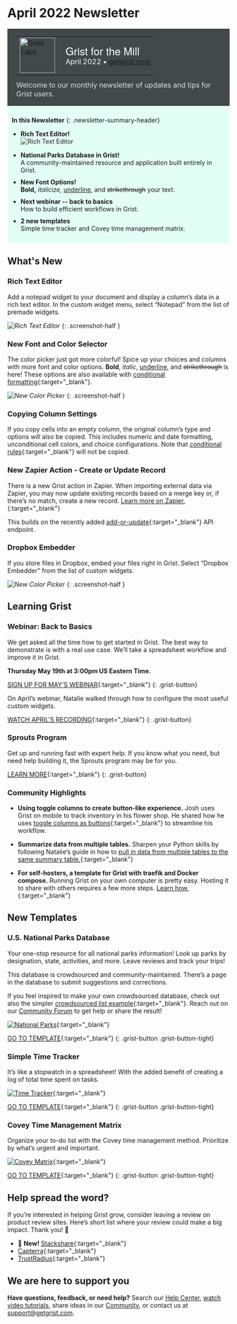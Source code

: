 # April 2022 Newsletter

<style>
  /* restore some poorly overridden defaults */
  .newsletter-header .table {
    background-color: initial;
    border: initial;
  }
  .newsletter-header .table > tbody > tr > td {
    padding: initial;
    border: initial;
    vertical-align: initial;
  }
  .newsletter-header img.header-img {
    padding: initial;
    max-width: initial;
    display: initial;
    padding: initial;
    line-height: initial;
    background-color: initial;
    border: initial;
    border-radius: initial;
    margin: initial;
  }

  /* copy newsletter styles, with a prefix for sufficient specificity */
  .newsletter-header .header {
    border: none;
    padding: 0;
    margin: 0;
  }
  .newsletter-header table > tbody > tr > td.header-image {
    width: 80px;
    padding-right: 16px;
  }
  .newsletter-header table > tbody > tr > td.header-text {
    background-color: #42494B;
    padding: 16px 20px;
  }
  .newsletter-header table.header-top {
    border: none;
    padding: 0;
    margin: 0;
    width: 100%;
  }
  .header-title {
    font-family: Helvetica Neue, Helvetica, Arial, sans-serif;
    font-size: 24px;
    line-height: 28px;
    color: #FFFFFF;
  }
  .header-month {
    color: #FFFFFF;
  }
  .header-welcome {
    margin-top: 12px;
    color: #FFFFFF;
  }
  .newsletter-summary {
    background-color: #e3fff5;
    margin: 0;
    padding: 10px;
  }
  .newsletter-summary-header {
    text-align: center;
    padding-bottom: 10px;
    border-bottom: 1px solid lightgrey;
  }
  .newsletter-summary ul {
    padding-left: 20px;
  }
  .newsletter-summary li {
    margin-bottom: 10px;
  }
  .newsletter-summary li p {
    margin: 0px
  }
</style>
<div class="newsletter-header">
<table class="header" cellpadding="0" cellspacing="0" border="0"><tr>
  <td class="header-text">
    <table class="header-top"><tr>
      <td class="header-image">
        <a href="https://www.getgrist.com">
          <img class="header-img" src="/images/newsletters/grist-labs.png" width="80" height="80" alt="Grist Labs" border="0">
        </a>
      </td>
      <td class="header-top-text">
        <div class="header-title">Grist for the Mill</div>
        <div class="header-month">April 2022
          &#8226; <a href="https://www.getgrist.com/">getgrist.com</a></div>
      </td>
    </tr></table>
    <div class="header-welcome" style="color: #e0e0e0;">
      Welcome to our monthly newsletter of updates and tips for Grist users.
    </div>
  </td>
</tr></table>
</div>

<div class="newsletter-summary row" markdown="1">

**In this Newsletter**
{: .newsletter-summary-header}

<div class="col-md-6" markdown="1">

* **Rich Text Editor!**

    ![Rich Text Editor](../images/newsletters/2022-04/rich-text-editor2.png)

</div>

<div class="col-md-6" markdown="1">

* **National Parks Database in Grist!**

    A community-maintained resource and application built entirely in Grist.

* **New Font Options!**

    **Bold,** *italicize,* <u>underline,</u> and <s>strikethrough</s> your text.

* **Next webinar -- back to basics**

    How to build efficient workflows in Grist.

* **2 new templates**

    Simple time tracker and Covey time management matrix.  

</div>

</div>

## What's New

### Rich Text Editor

Add a notepad widget to your document and display a column’s data in a rich text editor. In the custom widget menu, select “Notepad” from the list of premade widgets.

<span class="screenshot-large">*![Rich Text Editor](../images/newsletters/2022-04/rich-text-editor.png)*</span>
{: .screenshot-half }

### New Font and Color Selector

The color picker just got more colorful! Spice up your choices and columns with more font and color options. **Bold**, *italic*, <u>underline</u>, and <s>strikethrough</s> is here! These options are also available with [conditional formatting](https://support.getgrist.com/conditional-formatting/){:target="\_blank"}.

<span class="screenshot-large">*![New Color Picker](../images/newsletters/2022-04/new-color-picker.png)*</span>
{: .screenshot-half }

### Copying Column Settings

If you copy cells into an empty column, the original column’s type and options will also be copied. This includes numeric and date formatting, unconditional cell colors, and choice configurations. Note that [conditional rules](https://support.getgrist.com/conditional-formatting/){:target="\_blank"} will not be copied. 

### New Zapier Action - Create or Update Record

There is a new Grist action in Zapier. When importing external data via Zapier, you may now update existing records based on a merge key or, if there’s no match, create a new record. [Learn more on Zapier.](https://zapier.com/apps/grist/integrations){:target="\_blank"}

This builds on the recently added [add-or-update](https://support.getgrist.com/api/#tag/records/paths/~1docs~1{docId}~1tables~1{tableId}~1records/put){:target="\_blank"} API endpoint.

### Dropbox Embedder

If you store files in Dropbox, embed your files right in Grist. Select “Dropbox Embedder” from the list of custom widgets.

<span class="screenshot-large">*![New Color Picker](../images/newsletters/2022-04/dropbox-embedder.png)*</span>
{: .screenshot-half }

## Learning Grist

### Webinar: Back to Basics

We get asked all the time how to get started in Grist. The best way to demonstrate is with a real use case. We’ll take a spreadsheet workflow and improve it in Grist. 

**Thursday May 19th at 3:00pm US Eastern Time.**

[SIGN UP FOR MAY'S WEBINAR](https://www.getgrist.com/learn-grist-webinar/){:target="\_blank"}
{: .grist-button}

On April’s webinar, Natalie walked through how to configure the most useful custom widgets.

[WATCH APRIL'S RECORDING](https://www.youtube.com/watch?v=zNLHX_ezY50){:target="\_blank"}
{: .grist-button}

### Sprouts Program

Get up and running fast with expert help. If you know what you need, but need help building it, the Sprouts program may be for you.

[LEARN MORE](https://www.getgrist.com/sprouts-program/){:target="\_blank"}
{: .grist-button}

### Community Highlights

* **Using toggle columns to create button-like experience.** Josh uses Grist on mobile to track inventory in his flower shop. He shared how he uses [toggle columns as buttons](https://community.getgrist.com/t/multi-option-toggle-buttons/){:target="\_blank"} to streamline his workflow.

* **Summarize data from multiple tables.** Sharpen your Python skills by following Natalie’s guide in how to [pull in data from multiple tables to the same summary table.](https://community.getgrist.com/t/summary-table-with-content-from-multiple-tables/){:target="\_blank"}

* **For self-hosters, a template for Grist with traefik and Docker compose.** Running Grist on your own computer is pretty easy. Hosting it to share with others requires a few more steps. [Learn how.](https://community.getgrist.com/t/a-template-for-self-hosting-grist-with-traefik-and-docker-compose/){:target="\_blank"}

## New Templates

### U.S. National Parks Database

Your one-stop resource for all national parks information! Look up parks by designation, state, activities, and more. Leave reviews and track your trips!

This database is crowdsourced and community-maintained. There’s a page in the database to submit suggestions and corrections. 

If you feel inspired to make your own crowdsourced database, check out also the simpler [crowdsourced list example](https://templates.getgrist.com/dKztiPYamcCp/Crowdsourced-List){:target="\_blank"}. Reach out on our [Community Forum](https://community.getgrist.com/) to get help or share the result!


[![National Parks](../images/newsletters/2022-04/national-parks.png)](https://templates.getgrist.com/4TRbjZXSPtR5/US-National-Park-Database){:target="\_blank"}

[GO TO TEMPLATE](https://templates.getgrist.com/4TRbjZXSPtR5/US-National-Park-Database){:target="\_blank"}
{: .grist-button .grist-button-tight}

### Simple Time Tracker

It’s like a stopwatch in a spreadsheet! With the added benefit of creating a log of total time spent on tasks.

[![Time Tracker](../images/newsletters/2022-04/time-tracker.png)](https://templates.getgrist.com/np7TVHmuvFcH/Simple-Time-Tracker/){:target="\_blank"}

[GO TO TEMPLATE](https://templates.getgrist.com/np7TVHmuvFcH/Simple-Time-Tracker/){:target="\_blank"}
{: .grist-button .grist-button-tight}

### Covey Time Management Matrix

Organize your to-do list with the Covey time management method. Prioritize by what’s urgent and important.

[![Covey Matrix](../images/newsletters/2022-04/covey-management.png)](https://templates.getgrist.com/3y8XiowkYKFA/Covey-Time-Management-Matrix/){:target="\_blank"}

[GO TO TEMPLATE](https://templates.getgrist.com/3y8XiowkYKFA/Covey-Time-Management-Matrix/){:target="\_blank"}
{: .grist-button .grist-button-tight}

## Help spread the word?
If you’re interested in helping Grist grow, consider leaving a review on product review sites. Here’s  short list where your review could make a big impact. Thank you! 🙏


* 🌟 **New!** [Stackshare](https://stackshare.io/getgrist){:target="\_blank"}
* [Capterra](https://www.capterra.com/p/232821/Grist/){:target="\_blank"}
* [TrustRadius](https://www.trustradius.com/products/grist/){:target="\_blank"}

## We are here to support you

**Have questions, feedback, or need help?** Search our [Help Center](../index.md), [watch video
tutorials](https://www.youtube.com/channel/UCx0ioQrrC-bIrkmZ7ZULr0g/playlists), share ideas in our
[Community](https://community.getgrist.com), or contact us at <support@getgrist.com>.

